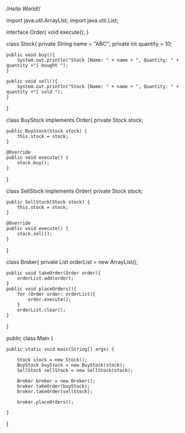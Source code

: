 /*Hello World!*/

import java.util.ArrayList;
import java.util.List;

interface Order{
    void execute();
}

class Stock{
    private String name = "ABC";
    private int quantity = 10;

    public void buy(){
        System.out.println("Stock [Name: " + name + ", Quantity: " + quantity +"] bought ");
    }

    public void sell(){
        System.out.println("Stock [Name: " + name + ", Quantity: " + quantity +"] sold ");
    }
}

class BuyStock implements Order{
    private Stock stock;

    public BuyStock(Stock stock) {
        this.stock = stock;
    }

    @Override
    public void execute() {
        stock.buy();
    }
}

class SellStock implements Order{
    private Stock stock;

    public SellStock(Stock stock) {
        this.stock = stock;
    }

    @Override
    public void execute() {
        stock.sell();
    }
}

class Broker{
    private List<Order> orderList  = new ArrayList<Order>();

    public void takeOrder(Order order){
        orderList.add(order);
    }
    public void placeOrders(){
        for (Order order: orderList){
            order.execute();
        }
        orderList.clear();
    }
}

public class Main {

    public static void main(String[] args) {

        Stock stock = new Stock();
        BuyStock buyStock = new BuyStock(stock);
        SellStock sellStock = new SellStock(stock);

        Broker broker = new Broker();
        broker.takeOrder(buyStock);
        broker.takeOrder(sellStock);

        broker.placeOrders();

    }
}
